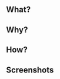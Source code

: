 ## What?

<!--
Please describe concisely what will happen by this PR.
Attach Jira link if any.

[![Jira](https://img.shields.io/badge/Jira-NBB--xxx-2684FF.svg?logo=jira&style=plastic)](https://new-blockbros.atlassian.net/browse/NBB-xxx)
-->

## Why?

<!--
Please describe why do you want to make these changes.

> As a *type of user*, I want to *perform some task* so that I can *achieve some goal*.
-->

## How?

<!--
Please describe how does it work.
-->

## Screenshots

<!--
Attach screenshots if any.

![none](https://img.shields.io/badge/-None-inactive.svg)
-->
